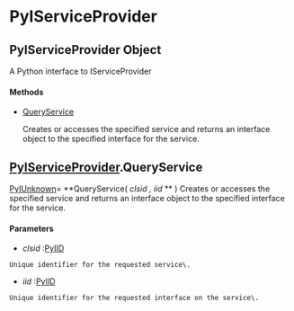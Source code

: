 # PyIServiceProvider

## PyIServiceProvider Object

A Python interface to IServiceProvider

#### Methods


  - [QueryService](PyIServiceProvider.md#pyiserviceproviderqueryservice)

    Creates or accesses the specified service and returns an interface object to the specified interface for the service\.&nbsp;


## [PyIServiceProvider](#pyiserviceprovider)\.QueryService

[PyIUnknown](#pyiunknown)\= **QueryService\( *clsid*  *, iid* ** \)
Creates or accesses the specified service and returns an interface object to the specified interface for the service\.

#### Parameters


  -  *clsid* :[PyIID](#pyiid)

    Unique identifier for the requested service\.

  -  *iid* :[PyIID](#pyiid)

    Unique identifier for the requested interface on the service\.